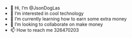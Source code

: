 - 👋 Hi, I’m @JsonDogLas
- 👀 I’m interested in cool technology
- 🌱 I’m currently learning how to earn some extra money
- 💞️ I’m looking to collaborate on make money
- 📫 How to reach me 326470203

<!---
JsonDogLas/JsonDogLas is a ✨ special ✨ repository because its `README.md` (this file) appears on your GitHub profile.
You can click the Preview link to take a look at your changes.
--->
